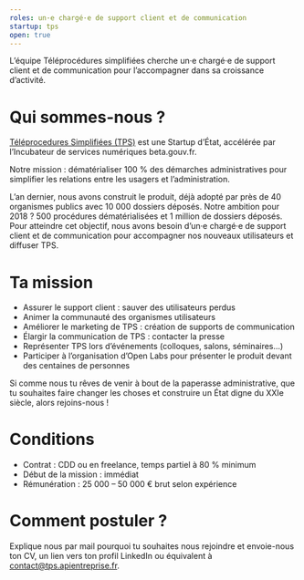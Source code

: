 ```yaml
---
roles: un·e chargé·e de support client et de communication
startup: tps
open: true
---
```


L’équipe Téléprocédures simplifiées cherche un·e chargé·e de support client et de communication pour l’accompagner dans sa croissance d’activité.

<!--more-->

# Qui sommes-nous ?

[Téléprocedures Simplifiées (TPS)](https://tps.apientreprise.fr/) est une Startup d’État, accélérée par l’Incubateur de services numériques beta.gouv.fr.

Notre mission : dématérialiser 100 % des démarches administratives pour simplifier les relations entre les usagers et l’administration.

L’an dernier, nous avons construit le produit, déjà adopté par près de 40 organismes publics avec 10 000 dossiers déposés. Notre ambition pour 2018 ? 500 procédures dématérialisées et 1 million de dossiers déposés. Pour atteindre cet objectif, nous avons besoin d’un·e chargé·e de support client et de communication pour accompagner nos nouveaux utilisateurs et diffuser TPS.

# Ta mission

- Assurer le support client : sauver des utilisateurs perdus
- Animer la communauté des organismes utilisateurs
- Améliorer le marketing de TPS : création de supports de communication
- Élargir la communication de TPS : contacter la presse
- Représenter TPS lors d’événements (colloques, salons, séminaires…)
- Participer à l’organisation d’Open Labs pour présenter le produit devant des centaines de personnes

Si comme nous tu rêves de venir à bout de la paperasse administrative, que tu souhaites faire changer les choses et construire un État digne du XXIe siècle, alors rejoins-nous !

# Conditions

- Contrat : CDD ou en freelance, temps partiel à 80 % minimum
- Début de la mission : immédiat
- Rémunération : 25 000 – 50 000 € brut selon expérience

# Comment postuler ?

Explique nous par mail pourquoi tu souhaites nous rejoindre et envoie-nous ton CV, un lien vers ton profil LinkedIn ou équivalent à [contact@tps.apientreprise.fr](mailto:contact@tps.apientreprise.fr).
